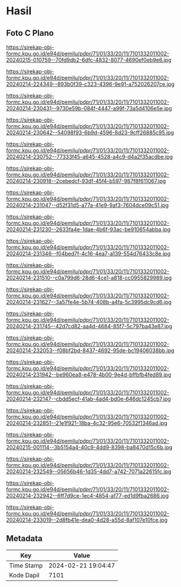 # Hasil

## Foto C Plano

https://sirekap-obj-formc.kpu.go.id/e94d/pemilu/pdpr/71/01/33/20/11/7101332011002-20240215-010759--70fd9db2-6dfc-4832-8077-4690ef0eb9e6.jpg

https://sirekap-obj-formc.kpu.go.id/e94d/pemilu/pdpr/71/01/33/20/11/7101332011002-20240214-224349--893b0f39-c323-4396-9e91-a752026207ce.jpg

https://sirekap-obj-formc.kpu.go.id/e94d/pemilu/pdpr/71/01/33/20/11/7101332011002-20240214-230431--9730e59b-084f-4447-a99f-73a5d4106e5e.jpg

https://sirekap-obj-formc.kpu.go.id/e94d/pemilu/pdpr/71/01/33/20/11/7101332011002-20240214-230642--54098f93-6b9d-4596-8d23-9cff26885c95.jpg

https://sirekap-obj-formc.kpu.go.id/e94d/pemilu/pdpr/71/01/33/20/11/7101332011002-20240214-230752--77333f45-a645-4528-a4c9-d4a2f35acdbe.jpg

https://sirekap-obj-formc.kpu.go.id/e94d/pemilu/pdpr/71/01/33/20/11/7101332011002-20240214-230918--2cebedcf-93df-45f4-b597-987f8f611067.jpg

https://sirekap-obj-formc.kpu.go.id/e94d/pemilu/pdpr/71/01/33/20/11/7101332011002-20240214-231047--d52f31d5-a77a-41e9-9af3-7604dce09c51.jpg

https://sirekap-obj-formc.kpu.go.id/e94d/pemilu/pdpr/71/01/33/20/11/7101332011002-20240214-231230--2633fa4e-1dae-4b6f-93ac-be910654abba.jpg

https://sirekap-obj-formc.kpu.go.id/e94d/pemilu/pdpr/71/01/33/20/11/7101332011002-20240214-231346--f04bed7f-4c16-4ea7-a139-554d76433c8e.jpg

https://sirekap-obj-formc.kpu.go.id/e94d/pemilu/pdpr/71/01/33/20/11/7101332011002-20240214-231510--c0a799d6-28d6-4ce1-a818-cc0955829989.jpg

https://sirekap-obj-formc.kpu.go.id/e94d/pemilu/pdpr/71/01/33/20/11/7101332011002-20240214-231627--3a57fe4e-5b74-408b-a4fa-5c3995dc9cd6.jpg

https://sirekap-obj-formc.kpu.go.id/e94d/pemilu/pdpr/71/01/33/20/11/7101332011002-20240214-231745--42d7cd82-aa4d-4684-85f7-5c797ba43e87.jpg

https://sirekap-obj-formc.kpu.go.id/e94d/pemilu/pdpr/71/01/33/20/11/7101332011002-20240214-232053--f08bf2bd-8437-4692-95de-bc19406038bb.jpg

https://sirekap-obj-formc.kpu.go.id/e94d/pemilu/pdpr/71/01/33/20/11/7101332011002-20240214-231942--be960ea8-e478-4b00-9e4d-bffbfb4fed89.jpg

https://sirekap-obj-formc.kpu.go.id/e94d/pemilu/pdpr/71/01/33/20/11/7101332011002-20240214-232147--cbdd5ecf-41ab-4ad4-bd0e-646dc1245cb7.jpg

https://sirekap-obj-formc.kpu.go.id/e94d/pemilu/pdpr/71/01/33/20/11/7101332011002-20240214-232851--21e1f921-18ba-4c32-95e6-70532f1346ad.jpg

https://sirekap-obj-formc.kpu.go.id/e94d/pemilu/pdpr/71/01/33/20/11/7101332011002-20240215-001114--3b5154a4-40c9-4dd9-8398-ba8470d15c6b.jpg

https://sirekap-obj-formc.kpu.go.id/e94d/pemilu/pdpr/71/01/33/20/11/7101332011002-20240214-232549--05656b46-1d35-4dd7-a742-7071a22615fc.jpg

https://sirekap-obj-formc.kpu.go.id/e94d/pemilu/pdpr/71/01/33/20/11/7101332011002-20240214-232942--6ff7d9ce-1ec4-4854-af77-ed1d9fba2686.jpg

https://sirekap-obj-formc.kpu.go.id/e94d/pemilu/pdpr/71/01/33/20/11/7101332011002-20240214-233019--2d8fb41e-dea0-4d28-a55d-8af107e10fce.jpg


## Metadata

| Key        | Value               |
| ---------- | ------------------- |
| Time Stamp | 2024-02-21 19:04:47 |
| Kode Dapil | 7101                |



